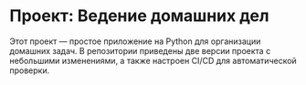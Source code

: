 
# Проект: Ведение домашних дел

Этот проект — простое приложение на Python для организации домашних задач. В репозитории приведены две версии проекта с небольшими изменениями, а также настроен CI/CD для автоматической проверки.

